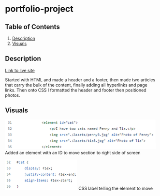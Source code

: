# portfolio-project

## Table of Contents
1. [Description](#description)
2. [Visuals](#visuals)

## Description
[Link to live site](https://nathanhawk2.github.io/portfolio-project/)

Started with HTML and made a header and a footer, then made two articles that carry the bulk of the content, finally adding all hyperlinks and page links. Then onto CSS I formatted the header and footer then positioned photos.

## Visuals
![picture of html code](code.png)
Added an element with an ID to move section to right side of screen

![picture of css code](code2.png)
CSS label telling the element to move